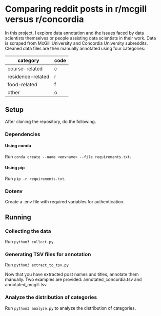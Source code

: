 # Comparing reddit posts in r/mcgill versus r/concordia
In this project, I explore data annotation and the issues faced by data scientists themselves or people assisting data scientists in their work. Data is scraped from McGill University and Concordia University subreddits. Cleaned data files are then manually annotated using four categories:

category          |code
------------------|----
course-related    |c
residence-related |r
food-related      |f
other             |o

## Setup

After cloning the repository, do the following.

### Dependencies

#### Using conda

Run `conda create --name <envname> --file requirements.txt`.

#### Using pip

Run `pip -r requirements.txt`.

### Dotenv

Create a .env file with required variables for authentication.

## Running

### Collecting the data

Run `python3 collect.py`

### Generating TSV files for annotation

Run `python3 extract_to_tsv.py`

Now that you have extracted post names and titles, annotate them manually. Two examples are provided: annotated_concordia.tsv and annotated_mcgill.tsv.


### Analyze the distribution of categories 

Run `python3 analyze.py` to analyze the distribution of categories.

